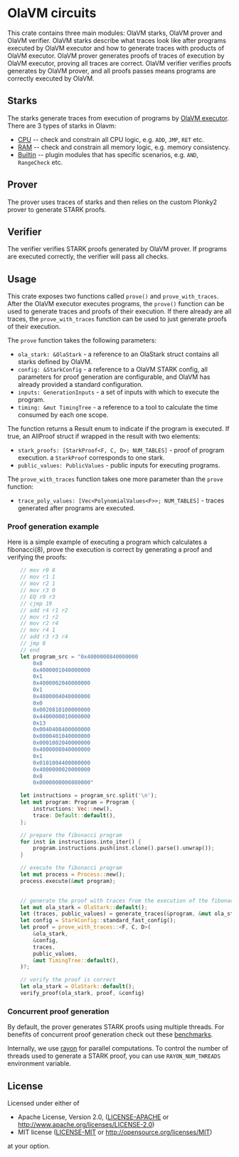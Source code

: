 # OlaVM circuits
This crate contains three main modules: OlaVM starks, OlaVM prover and OlaVM verifier.  OlaVM starks describe what traces look like after programs executed by OlaVM executor and how to generate traces with products of OlaVM executor. OlaVM prover generates proofs of traces of execution by OlaVM executor, proving all traces are correct. OlaVM verifier verifies proofs generates by OlaVM prover, and all proofs passes means programs are correctly executed by OlaVM.

## Starks
The starks generate traces from execution of programs by [OlaVM executor](../executor/). There are 3 types of starks in Olavm:
* [CPU](./src/cpu/) -- check and constrain all CPU logic, e.g. `ADD`, `JMP`, `RET` etc.
* [RAM](./src/memory) -- check and constrain all memory logic, e.g. memory consistency.
* [Builtin](./src/builtins/) -- plugin modules that has specific scenarios, e.g. `AND`, `RangeCheck` etc.

## Prover
The prover uses traces of starks and then relies on the custom Plonky2 prover to generate STARK proofs.

## Verifier
The verifier verifies STARK proofs generated by OlaVM prover. If programs are executed correctly, the verifier
will pass all checks.

## Usage
This crate exposes two functions called `prove()` and `prove_with_traces`. After the OlaVM executor executes programs, the `prove()` function can be used to generate traces and proofs of their execution. If there already are all traces, the `prove_with_traces` function can be used to just generate proofs of their execution. 

The `prove` function takes the following parameters:

* `ola_stark: &OlaStark` - a reference to an OlaStark struct contains all starks defined by OlaVM.
* `config: &StarkConfig` - a reference to a OlaVM STARK config, all parameters for proof generation
are configurable, and OlaVM has already provided a standard configuration.
* `inputs: GenerationInputs` - a set of inputs with which to execute the program.
* `timing: &mut TimingTree` - a reference to a tool to calculate the time consumed by each one scope. 

The function returns a Result enum to indicate if the program is executed. If true, an AllProof struct 
if wrapped in the result with two elements:

* `stark_proofs: [StarkProof<F, C, D>; NUM_TABLES]` - proof of program execution. a `StarkProof` corresponds to one stark.
* `public_values: PublicValues` - public inputs for executing programs.

The `prove_with_traces` function takes one more parameter than the `prove` function:

* `trace_poly_values: [Vec<PolynomialValues<F>>; NUM_TABLES]` - traces generated after programs are executed.


### Proof generation example
Here is a simple example of executing a program which calculates a fibonacci(8), prove the execution is correct by generating a proof and verifying the proofs:
```Rust
    // mov r0 8
    // mov r1 1
    // mov r2 1
    // mov r3 0
    // EQ r0 r3
    // cjmp 19
    // add r4 r1 r2
    // mov r1 r2
    // mov r2 r4
    // mov r4 1
    // add r3 r3 r4
    // jmp 8
    // end
    let program_src = "0x4000000840000000
        0x8
        0x4000001040000000
        0x1
        0x4000002040000000
        0x1
        0x4000004040000000
        0x0
        0x0020810100000000
        0x4400000010000000
        0x13
        0x0040408400000000
        0x0000401040000000
        0x0001002040000000
        0x4000008040000000
        0x1
        0x0101004400000000
        0x4000000020000000
        0x8
        0x0000000000800000"

    let instructions = program_src.split('\n');
    let mut program: Program = Program {
        instructions: Vec::new(),
        trace: Default::default(),
    };

    // prepare the fibonacci program
    for inst in instructions.into_iter() {
        program.instructions.push(inst.clone().parse().unwrap());
    }

    // execute the fibonacci program
    let mut process = Process::new();
    process.execute(&mut program);
    

    // generate the proof with traces from the execution of the fibonacci program
    let mut ola_stark = OlaStark::default();
    let (traces, public_values) = generate_traces(&program, &mut ola_stark);
    let config = StarkConfig::standard_fast_config();
    let proof = prove_with_traces::<F, C, D>(
        &ola_stark,
        &config,
        traces,
        public_values,
        &mut TimingTree::default(),
    )?;

    // verify the proof is correct
    let ola_stark = OlaStark::default();
    verify_proof(ola_stark, proof, &config)
```

### Concurrent proof generation
By default, the prover generates STARK proofs using multiple threads. For benefits of concurrent proof generation check out these [benchmarks](../README.md#Performance).

Internally, we use [rayon](https://github.com/rayon-rs/rayon) for parallel computations. To control the number of threads used to generate a STARK proof, you can use `RAYON_NUM_THREADS` environment variable.

## License

Licensed under either of

* Apache License, Version 2.0, ([LICENSE-APACHE](LICENSE-APACHE) or http://www.apache.org/licenses/LICENSE-2.0)
* MIT license ([LICENSE-MIT](LICENSE-MIT) or http://opensource.org/licenses/MIT)

at your option.

